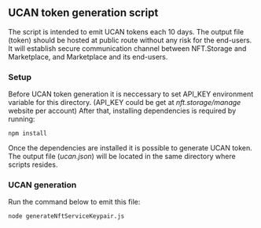 ## UCAN token generation script

The script is intended to emit UCAN tokens each 10 days. The output file (token) should be hosted at public route without any risk for the end-users. It will establish secure communication channel between NFT.Storage and Marketplace, and Marketplace and its end-users.

### Setup

Before UCAN token generation it is neccessary to set API_KEY environment variable for this directory. (API_KEY could be get at _nft.storage/manage_ website per account)
After that, installing dependencies is required by running:

```
npm install
```

Once the dependencies are installed it is possible to generate UCAN token. The output file (_ucan.json_) will be located in the same directory where scripts resides.

### UCAN generation

Run the command below to emit this file:

```
node generateNftServiceKeypair.js
```
